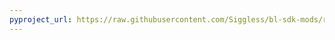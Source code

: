 ```yaml
---
pyproject_url: https://raw.githubusercontent.com/Siggless/bl-sdk-mods/refs/heads/main/SodOffSkeletonMages/pyproject.toml
---
```

